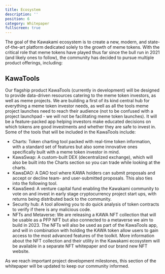 ```yaml
---
title: Ecosystem
description: ''
position: 6
category: Whitepaper
fullscreen: true
---
```


The goal of the Kawakami ecosystem is to create a new, modern, and state-of-the-art platform dedicated solely to the growth of meme tokens. With the critical role that meme tokens have played thus far since the bull run in 2021 (and likely ones to follow), the community has decided to pursue multiple product offerings, including:

## KawaTools
Our flagship product KawaTools (currently in development) will be designed to provide data-driven resources catering to the meme token investors, as well as meme projects. We are building a first of its kind central hub for everything a meme token investor needs, as well as all the tools meme project launches need to reach their audience (not to be confused with a project launchpad - we will not be facilitating meme token launches). It will be a feature-packed app helping investors make educated decisions on which tokens are good investments and whether they are safe to invest in. Some of the tools that will be included in the KawaTools include:

- Charts: Token charting tool packed with real-time token information, with a standard set of features but also some innovative ones specifically built with a meme token investor in mind.
- KawaSwap: A custom-built DEX (decentralized exchange), which will also be built into the Charts section so you can trade while looking at the charts.
- KawaDAO: A DAO tool where KAWA holders can submit proposals and accept or decline team- and user-submitted proposals. This also ties into the following tool.
- KawaSeed: A venture capital fund enabling the Kawakami community to vote on and invest in early stage cryptocurrency project start ups, with returns being distributed back to the community. 
- Security hub: A tool allowing you to do quick analysis of token contracts to verify if there is any malicious code.
- NFTs and Metaverse: We are releasing a KAWA NFT collection that will be usable as a PFP NFT but also connected to a metaverse we aim to build in 2023. The NFTs will also be used as part of the KawaTools app, and will in combination with holding the KAWA token allow users to gain access to the most advanced features of the toolkit. More information about the NFT collection and their utility in the Kawakami ecosystem will be available in a separate NFT whitepaper and our brand new NFT website.

As we reach important project development milestones, this section of the whitepaper will be updated to keep our community informed.